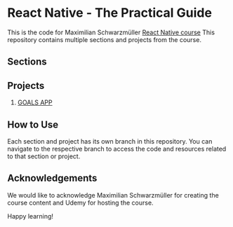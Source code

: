 # React Native - The Practical Guide

This is the code for Maximilian Schwarzmüller [React Native course](https://www.udemy.com/course/react-native-the-practical-guide/) This repository contains multiple sections and projects from the course.

## Sections

## Projects

1. [GOALS APP](https://github.com/mazenadel19/React-Native-The-Practical-Guide/tree/Goals-App)

## How to Use

Each section and project has its own branch in this repository. You can navigate to the respective branch to access the code and resources related to that section or project.

## Acknowledgements

We would like to acknowledge Maximilian Schwarzmüller for creating the course content and Udemy for hosting the course.

Happy learning!
